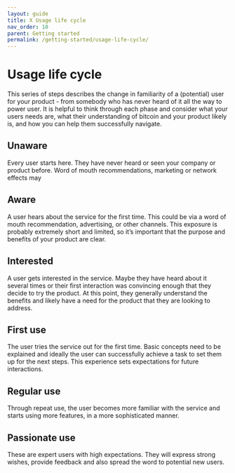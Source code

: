 ```yaml
---
layout: guide
title: X Usage life cycle
nav_order: 10
parent: Getting started
permalink: /getting-started/usage-life-cycle/
---
```


# Usage life cycle

This series of steps describes the change in familiarity of a (potential) user for your product - from somebody who has never heard of it all the way to power user. It is helpful to think through each phase and consider what your users needs are, what their understanding of bitcoin and your product likely is, and how you can help them successfully navigate.

## Unaware
Every user starts here. They have never heard or seen your company or product before. Word of mouth recommendations, marketing or network effects may 

## Aware
A user hears about the service for the first time. This could be via a word of mouth recommendation, advertising, or other channels. This exposure is probably extremely short and limited, so it’s important that the purpose and benefits of your product are clear.

## Interested
A user gets interested in the service. Maybe they have heard about it several times or their first interaction was convincing enough that they decide to try the product. At this point, they generally understand the benefits and likely have a need for the product that they are looking to address. 

## First use
The user tries the service out for the first time. Basic concepts need to be explained and ideally the user can successfully achieve a task to set them up for the next steps. This experience sets expectations for future interactions.

## Regular use
Through repeat use, the user becomes more familiar with the service and starts using more features, in a more sophisticated manner.

## Passionate use
These are expert users with high expectations. They will express strong wishes, provide feedback and also spread the word to potential new users.
